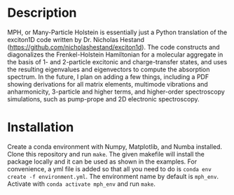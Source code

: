 # Description
MPH, or Many-Particle Holstein is essentially just a Python translation of the exciton1D 
code written by Dr. Nicholas Hestand (https://github.com/nicholashestand/exciton1d). The code
constructs and diagonalizes the Frenkel-Holstein Hamiltonian for a molecular aggregate
in the basis of 1- and 2-particle excitonic and charge-transfer states, and uses the resulting eigenvalues
and eigenvectors to compute the absorption spectrum. In the future, I plan on adding
a few things, including a PDF showing derivations for all matrix elements, multimode
vibrations and anharmonicity, 3-particle and higher terms, and higher-order spectroscopy simulations, 
such as pump-prope and 2D electronic spectroscopy.

# Installation
Create a conda environment with Numpy, Matplotlib, and Numba installed. Clone this repository and run
```make```. The given makefile will install the package locally and it can be used as shown in the examples.
For convenience, a yml file is added so that all you need to do is ```conda env create -f environment.yml```.
The environment name by default is ```mph_env```. Activate with ```conda activate mph_env``` and run ```make```.

